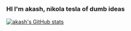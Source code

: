 ### HI I'm akash, nikola tesla of dumb ideas

[![akash's GitHub stats](https://github-readme-stats.vercel.app/api?username=akashktesla)](https://github.com/akashktesla/github-readme-stats)
